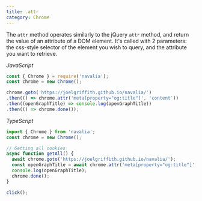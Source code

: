 ```yaml
---
title: .attr
category: Chrome
---
```


The `attr` method operates similarly to the jQuery `attr` method, and return the value of an attribute of a DOM element. It's called with 2 parameters: the css-style selector of the element you wish to query, and the attribute you want to retrieve.

*JavaScript*
```js
const { Chrome } = require('navalia');
const chrome = new Chrome();

chrome.goto('https://joelgriffith.github.io/navalia/')
.then(() => chrome.attr('meta[property="og:title"]', 'content'))
.then((openGraphTitle) => console.log(openGraphTitle))
.then(() => chrome.done());
```

*TypeScript*
```ts
import { Chrome } from 'navalia';
const chrome = new Chrome();

// Getting all cookies
async function getAll() {
  await chrome.goto('https://joelgriffith.github.io/navalia/');
  const openGraphTitle = await chrome.attr('meta[property="og:title"]', 'content');
  console.log(openGraphTitle);
  chrome.done();
}

click();
```
